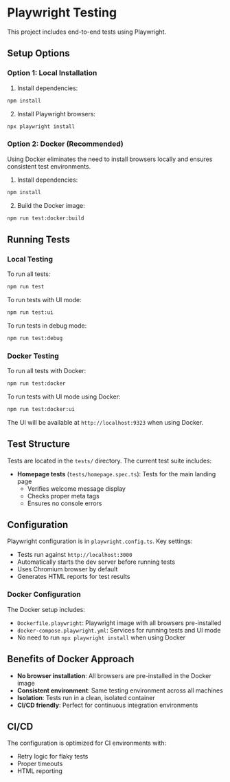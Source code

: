 # Playwright Testing

This project includes end-to-end tests using Playwright.

## Setup Options

### Option 1: Local Installation

1. Install dependencies:
```bash
npm install
```

2. Install Playwright browsers:
```bash
npx playwright install
```

### Option 2: Docker (Recommended)

Using Docker eliminates the need to install browsers locally and ensures consistent test environments.

1. Install dependencies:
```bash
npm install
```

2. Build the Docker image:
```bash
npm run test:docker:build
```

## Running Tests

### Local Testing

To run all tests:
```bash
npm run test
```

To run tests with UI mode:
```bash
npm run test:ui
```

To run tests in debug mode:
```bash
npm run test:debug
```

### Docker Testing

To run all tests with Docker:
```bash
npm run test:docker
```

To run tests with UI mode using Docker:
```bash
npm run test:docker:ui
```

The UI will be available at `http://localhost:9323` when using Docker.

## Test Structure

Tests are located in the `tests/` directory. The current test suite includes:

- **Homepage tests** (`tests/homepage.spec.ts`): Tests for the main landing page
  - Verifies welcome message display
  - Checks proper meta tags
  - Ensures no console errors

## Configuration

Playwright configuration is in `playwright.config.ts`. Key settings:

- Tests run against `http://localhost:3000`
- Automatically starts the dev server before running tests
- Uses Chromium browser by default
- Generates HTML reports for test results

### Docker Configuration

The Docker setup includes:
- `Dockerfile.playwright`: Playwright image with all browsers pre-installed
- `docker-compose.playwright.yml`: Services for running tests and UI mode
- No need to run `npx playwright install` when using Docker

## Benefits of Docker Approach

- **No browser installation**: All browsers are pre-installed in the Docker image
- **Consistent environment**: Same testing environment across all machines
- **Isolation**: Tests run in a clean, isolated container
- **CI/CD friendly**: Perfect for continuous integration environments

## CI/CD

The configuration is optimized for CI environments with:
- Retry logic for flaky tests
- Proper timeouts
- HTML reporting